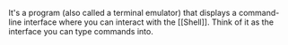 It's a program (also called a terminal emulator) that displays a command-line interface where you can interact with the [[Shell]]. Think of it as the interface you can type commands into.